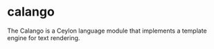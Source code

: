 calango
=======

The Calango is a Ceylon language module that implements a  template engine for text rendering.
